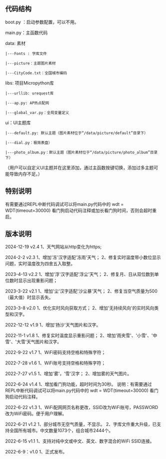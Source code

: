 ## 代码结构
boot.py ：启动参数配置，可以不用。

main.py：主函数代码

data: 素材

    |---Fonts : 字库文件
	
    |---picture：主题图片素材
	
    |---CityCode.txt：全国城市编码

libs: 项目Micropython库

    |---urllib: urequest库
	
    |---ap.py: AP热点配网
	
    |---global_var.py：全局变量定义

ui：UI主题库 

    |---default.py: 默认主题（图片素材位于“/data/picture/default”目录下）
	
    |---dial.py：极简表盘）
	
    |---photo_album.py：默认主题（图片素材位于“/data/picture/photo_album”目录下）

  （用户可以自定义UI主题并在这里添加，通过主函数按键切换，添加过多主题可能导致内存不足。）


## 特别说明

有需要通过REPL中断代码调试可以将main.py代码中的 wdt = WDT(timeout=30000) 看门狗启动代码注释或加长看门狗时间，否则会超时重启。


## 版本说明

2024-12-19 v2.4
1、天气网站从http变化为https;

2024-2-2 v2.3
1、增加'冻'汉字适配'冻雨'天气；
2、修复实时温度带小数位显示问题，实时温度改为四舍五入取整。

2023-4-13 v2.2
1、增加'浮'汉字适配'浮尘'天气；
2、修复月、日从双位数到单位数时显示出现重影问题；

2023-3-22 v2.1
1、增加'尘'汉字适配'沙尘暴'天气；
2、修复当空气质量为500（最大值）时显示丢失。

2023-3-8 v2.0
1、优化实时风向获取方式；
2、增加'无持续风向'的实时风向类型和汉字。

2022-12-12 v1.9
1、增加'扬沙'天气图片和汉字。

2022-11-1 v1.8
1、修复实时温度显示重影问题；
2、增加'雨夹雪'、'小雪'、'中雪'、'大雪'天气图片和汉字。

2022-9-22 v1.7
1、WiFi密码支持空格和特殊字符；

2022-7-28 v1.6
1、WiFi账号支持空格和特殊字符；

2022-7-27 v1.5
1、增加'雾'，'雪'汉字；
2、增加雾的天气图片。

2022-6-24 v1.4
1、增加看门狗功能，超时时间为30秒。
   说明：有需要通过REPL中断代码调试可以将main.py代码中的 wdt = WDT(timeout=30000) 看门狗启动代码注释。

2022-6-22 v1.3
1、WiFi配网网页名称更改，SSID改为WiFi账号，PASSWORD改为WiFi密码。便于用户理解。

2022-6-21 v1.2
1、部分城市无空气质量，不显示。
2、字库文件重大升级，已支持全国所有城市。中文数量1073个，组合城市2444个。

2022-6-15 v1.1
1、支持对纯中文或中文、英文、数字混合的WiFi SSID连接。

2022-6-9：v1.0 
1、正式发布。